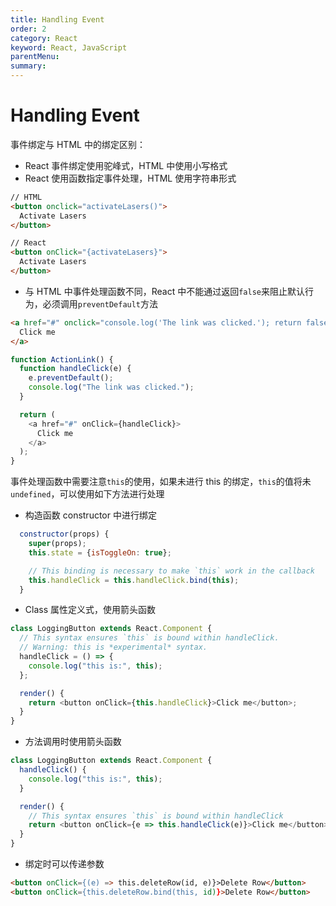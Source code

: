 ```yaml
---
title: Handling Event
order: 2
category: React
keyword: React, JavaScript
parentMenu:  
summary:
---
```


# Handling Event

事件绑定与 HTML 中的绑定区别：

- React 事件绑定使用驼峰式，HTML 中使用小写格式
- React 使用函数指定事件处理，HTML 使用字符串形式

```html
// HTML
<button onclick="activateLasers()">
  Activate Lasers
</button>

// React
<button onClick="{activateLasers}">
  Activate Lasers
</button>
```

- 与 HTML 中事件处理函数不同，React 中不能通过返回`false`来阻止默认行为，必须调用`preventDefault`方法

```html
<a href="#" onclick="console.log('The link was clicked.'); return false">
  Click me
</a>
```

```js
function ActionLink() {
  function handleClick(e) {
    e.preventDefault();
    console.log("The link was clicked.");
  }

  return (
    <a href="#" onClick={handleClick}>
      Click me
    </a>
  );
}
```

事件处理函数中需要注意`this`的使用，如果未进行 this 的绑定，`this`的值将未`undefined`，可以使用如下方法进行处理

- 构造函数 constructor 中进行绑定

```js
  constructor(props) {
    super(props);
    this.state = {isToggleOn: true};

    // This binding is necessary to make `this` work in the callback
    this.handleClick = this.handleClick.bind(this);
  }
```

- Class 属性定义式，使用箭头函数

```js
class LoggingButton extends React.Component {
  // This syntax ensures `this` is bound within handleClick.
  // Warning: this is *experimental* syntax.
  handleClick = () => {
    console.log("this is:", this);
  };

  render() {
    return <button onClick={this.handleClick}>Click me</button>;
  }
}
```

- 方法调用时使用箭头函数

```js
class LoggingButton extends React.Component {
  handleClick() {
    console.log("this is:", this);
  }

  render() {
    // This syntax ensures `this` is bound within handleClick
    return <button onClick={e => this.handleClick(e)}>Click me</button>;
  }
}
```

- 绑定时可以传递参数

```html
<button onClick={(e) => this.deleteRow(id, e)}>Delete Row</button>
<button onClick={this.deleteRow.bind(this, id)}>Delete Row</button>
```

